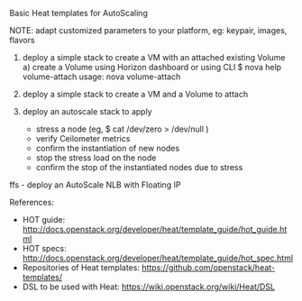 Basic Heat templates for AutoScaling

NOTE: adapt customized parameters to your platform, eg: keypair, images, flavors

1. deploy a simple stack to create a VM with an attached existing Volume
   a) create a Volume using Horizon dashboard or using CLI 
      $ nova help volume-attach
      usage: nova volume-attach <server> <volume> <device>

2. deploy a simple stack to create a VM and a Volume to attach

3. deploy an autoscale stack to apply 
   - stress a node (eg, $ cat /dev/zero > /dev/null )
   - verify Ceilometer metrics
   - confirm the instantiation of new nodes
   - stop the stress load on the node
   - confirm the stop of the instantiated nodes due to stress

ffs - deploy an AutoScale NLB with Floating IP

References:

- HOT guide: http://docs.openstack.org/developer/heat/template_guide/hot_guide.html
- HOT specs: http://docs.openstack.org/developer/heat/template_guide/hot_spec.html
- Repositories of Heat templates: https://github.com/openstack/heat-templates/
- DSL to be used with Heat: https://wiki.openstack.org/wiki/Heat/DSL

